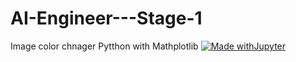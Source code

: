 # AI-Engineer---Stage-1
Image color chnager Pytthon with Mathplotlib
[![Made withJupyter](https://img.shields.io/badge/Made%20with-Jupyter-orange?style=for-the-badge&logo=Jupyter)](https://jupyter.org/try)
